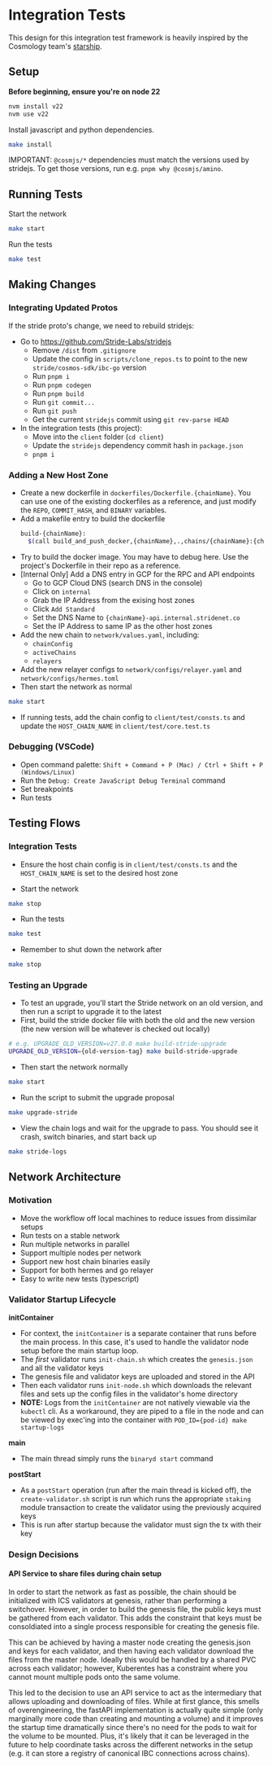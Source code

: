 # Integration Tests

This design for this integration test framework is heavily inspired by the Cosmology team's [starship](https://github.com/cosmology-tech/starship/tree/main).

## Setup

**Before beginning, ensure you're on node 22**

```bash
nvm install v22
nvm use v22
```

Install javascript and python dependencies.

```bash
make install
```

IMPORTANT: `@cosmjs/*` dependencies must match the versions used by stridejs. To get those versions, run e.g. `pnpm why @cosmjs/amino`.

## Running Tests

Start the network

```bash
make start
```

Run the tests

```bash
make test
```

## Making Changes

### Integrating Updated Protos

If the stride proto's change, we need to rebuild stridejs:

- Go to https://github.com/Stride-Labs/stridejs
  - Remove `/dist` from `.gitignore`
  - Update the config in `scripts/clone_repos.ts` to point to the new `stride/cosmos-sdk/ibc-go` version
  - Run `pnpm i`
  - Run `pnpm codegen`
  - Run `pnpm build`
  - Run `git commit...`
  - Run `git push`
  - Get the current `stridejs` commit using `git rev-parse HEAD`
- In the integration tests (this project):
  - Move into the `client` folder (`cd client`)
  - Update the `stridejs` dependency commit hash in `package.json`
  - `pnpm i`

### Adding a New Host Zone

- Create a new dockerfile in `dockerfiles/Dockerfile.{chainName}`. You can use one of the existing dockerfiles as a reference, and just modify the `REPO`, `COMMIT_HASH`, and `BINARY` variables.
- Add a makefile entry to build the dockerfile
  ```bash
  build-{chainName}:
    $(call build_and_push_docker,{chainName},.,chains/{chainName}:{chainVersion})
  ```
- Try to build the docker image. You may have to debug here. Use the project's Dockerfile in their repo as a reference.
- [Internal Only] Add a DNS entry in GCP for the RPC and API endpoints
  - Go to GCP Cloud DNS (search DNS in the console)
  - Click on `internal`
  - Grab the IP Address from the exising host zones
  - Click `Add Standard`
  - Set the DNS Name to `{chainName}-api.internal.stridenet.co`
  - Set the IP Address to same IP as the other host zones
- Add the new chain to `network/values.yaml`, including:
  - `chainConfig`
  - `activeChains`
  - `relayers`
- Add the new relayer configs to `network/configs/relayer.yaml` and `network/configs/hermes.toml`
- Then start the network as normal

```bash
make start
```

- If running tests, add the chain config to `client/test/consts.ts` and update the `HOST_CHAIN_NAME` in `client/test/core.test.ts`

### Debugging (VSCode)

- Open command palette: `Shift + Command + P (Mac) / Ctrl + Shift + P (Windows/Linux)`
- Run the `Debug: Create JavaScript Debug Terminal` command
- Set breakpoints
- Run tests

## Testing Flows

### Integration Tests

- Ensure the host chain config is in `client/test/consts.ts` and the `HOST_CHAIN_NAME` is set to the desired host zone

- Start the network

```bash
make stop
```

- Run the tests

```bash
make test
```

- Remember to shut down the network after

```bash
make stop
```

### Testing an Upgrade

- To test an upgrade, you'll start the Stride network on an old version, and then run a script to upgrade it to the latest
- First, build the stride docker file with both the old and the new version (the new version will be whatever is checked out locally)

```bash
# e.g. UPGRADE_OLD_VERSION=v27.0.0 make build-stride-upgrade
UPGRADE_OLD_VERSION={old-version-tag} make build-stride-upgrade
```

- Then start the network normally

```bash
make start
```

- Run the script to submit the upgrade proposal

```bash
make upgrade-stride
```

- View the chain logs and wait for the upgrade to pass. You should see it crash, switch binaries, and start back up

```bash
make stride-logs
```

## Network Architecture

### Motivation

- Move the workflow off local machines to reduce issues from dissimilar setups
- Run tests on a stable network
- Run multiple networks in parallel
- Support multiple nodes per network
- Support new host chain binaries easily
- Support for both hermes and go relayer
- Easy to write new tests (typescript)

### Validator Startup Lifecycle

**initContainer**

- For context, the `initContainer` is a separate container that runs before the main process. In this case, it's used to handle the validator node setup before the main startup loop.
- The _first_ validator runs `init-chain.sh` which creates the `genesis.json` and all the validator keys
- The genesis file and validator keys are uploaded and stored in the API
- Then each validator runs `init-node.sh` which downloads the relevant files and sets up the config files in the validator's home directory
- **NOTE:** Logs from the `initContainer` are not natively viewable via the `kubectl` cli. As a workaround, they are piped to a file in the node and can be viewed by exec'ing into the container with `POD_ID={pod-id} make startup-logs`

**main**

- The main thread simply runs the `binaryd start` command

**postStart**

- As a `postStart` operation (run after the main thread is kicked off), the `create-validator.sh` script is run which runs the appropriate `staking` module transaction to create the validator using the previously acquired keys
- This is run after startup because the validator must sign the tx with their key

### Design Decisions

#### API Service to share files during chain setup

In order to start the network as fast as possible, the chain should be initialized with ICS validators at genesis, rather than performing a switchover. However, in order to build the genesis file, the public keys must be gathered from each validator. This adds the constraint that keys must be consoldiated into a single process responsible for creating the genesis file.

This can be achieved by having a master node creating the genesis.json and keys for each validator, and then having each validator download the files from the master node. Ideally this would be handled by a shared PVC across each validator; however, Kuberentes has a constraint where you cannot mount multiple pods onto the same volume.

This led to the decision to use an API service to act as the intermediary that allows uploading and downloading of files. While at first glance, this smells of overengineering, the fastAPI implementation is actually quite simple (only marginally more code than creating and mounting a volume) and it improves the startup time dramatically since there's no need for the pods to wait for the volume to be mounted. Plus, it's likely that it can be leveraged in the future to help coordinate tasks across the different networks in the setup (e.g. it can store a registry of canonical IBC connections across chains).
